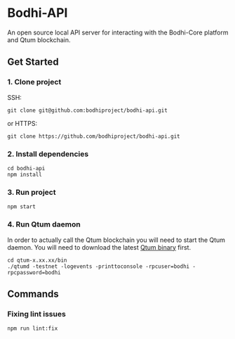 # Bodhi-API
An open source local API server for interacting with the Bodhi-Core platform and Qtum blockchain.

## Get Started

### 1. Clone project
SSH: 
```
git clone git@github.com:bodhiproject/bodhi-api.git
```
or HTTPS: 
```
git clone https://github.com/bodhiproject/bodhi-api.git
```

### 2. Install dependencies 
```
cd bodhi-api
npm install
```

### 3. Run project
```
npm start
```

### 4. Run Qtum daemon
In order to actually call the Qtum blockchain you will need to start the Qtum daemon. You will need to download the latest [Qtum binary](https://github.com/qtumproject/qtum/releases) first.
```
cd qtum-x.xx.xx/bin
./qtumd -testnet -logevents -printtoconsole -rpcuser=bodhi -rpcpassword=bodhi
```

## Commands

### Fixing lint issues
```
npm run lint:fix
```
